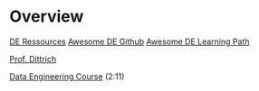 # Overview

[DE Ressources](https://www.ssp.sh/)
[Awesome DE Github](https://github.com/igorbarinov/awesome-data-engineering)
[Awesome DE Learning Path](https://awesomedataengineering.com/)

[Prof. Dittrich](https://www.youtube.com/@jensdit)

[Data Engineering Course](https://www.youtube.com/watch?v=QSFq8S_Ui5g) (2:11)